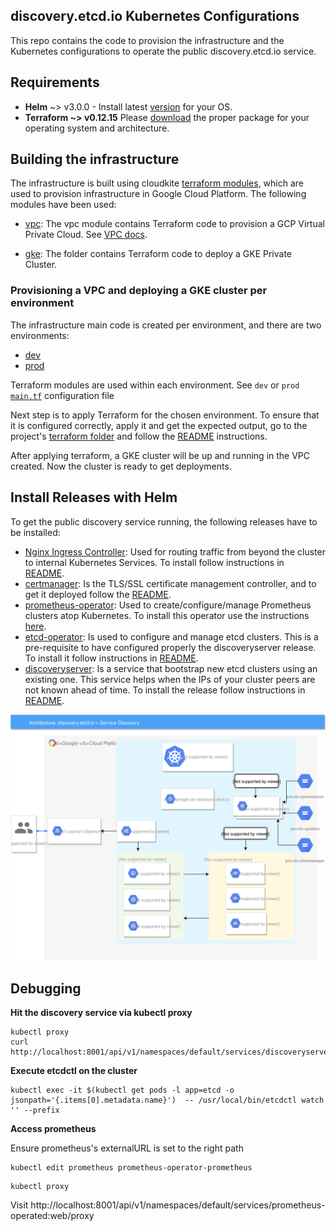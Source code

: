 ## discovery.etcd.io Kubernetes Configurations

This repo contains the code to provision the infrastructure and the Kubernetes configurations to operate the public discovery.etcd.io service.

## Requirements

  * **Helm**  ~> v3.0.0 - Install latest [version](https://github.com/helm/helm/releases) for your OS.
  * **Terraform ~> v0.12.15**  Please [download](https://www.terraform.io/downloads.html) the proper package for your operating system and architecture.

## Building the infrastructure

The infrastructure is built using cloudkite [terraform modules](https://github.com/cloudkite-io/terraform-modules), which are used to provision infrastructure in Google Cloud Platform.
The following modules have been used:

* [vpc](https://github.com/cloudkite-io/terraform-modules/tree/master/modules/gcp/vpc): The vpc module contains Terraform code 
  to provision a GCP Virtual Private Cloud. See [VPC docs](https://cloud.google.com/vpc/docs/).

* [gke](https://github.com/cloudkite-io/terraform-modules/tree/master/modules/gcp/gke): The folder contains Terraform code to deploy a GKE Private Cluster.

### Provisioning a VPC and deploying a GKE cluster per environment

The infrastructure main code is created per environment, and there are two environments:
* [dev](https://github.com/etcd-io/discovery.etcd.io/tree/master/terraform/dev)
* [prod](https://github.com/etcd-io/discovery.etcd.io/tree/master/terraform/prod)

Terraform modules are used within each environment. See `dev` or `prod` [`main.tf`](https://github.com/etcd-io/discovery.etcd.io/blob/master/terraform/dev/main.tf) configuration file

Next step is to apply Terraform for the chosen environment. To ensure that it is configured correctly, apply it and get the expected output, go to the project's [terraform folder](https://github.com/etcd-io/discovery.etcd.io/tree/master/terraform)
and follow the [README](https://github.com/etcd-io/discovery.etcd.io/blob/master/terraform/README.md) instructions.

After applying terraform, a GKE cluster will be up and running in the VPC created. Now the cluster is ready to get deployments.

## Install Releases with Helm

To get the public discovery service running, the following releases have to be installed:

* [Nginx Ingress Controller](https://github.com/etcd-io/discovery.etcd.io/tree/master/kubernetes/helm/nginx-ingress): Used for routing 
traffic from beyond the cluster to internal Kubernetes Services. To install follow instructions in [README](https://github.com/etcd-io/discovery.etcd.io/blob/master/kubernetes/helm/nginx-ingress/README.md).
* [certmanager](https://github.com/etcd-io/discovery.etcd.io/tree/master/terraform/prod): Is the TLS/SSL certificate management controller, and to
get it deployed follow the [README](https://github.com/etcd-io/discovery.etcd.io/blob/master/kubernetes/helm/cert-manager/README.md).
* [prometheus-operator](https://github.com/etcd-io/discovery.etcd.io/blob/master/kubernetes/helm/prometheus): Used to create/configure/manage Prometheus clusters atop Kubernetes. To install this operator use the instructions [here](https://github.com/etcd-io/discovery.etcd.io/blob/master/kubernetes/helm/prometheus/README.md).
* [etcd-operator](https://github.com/etcd-io/discovery.etcd.io/blob/master/kubernetes/helm/etcd-operator): Is used to configure and manage etcd clusters. This is a
pre-requisite to have configured properly the discoveryserver release. To install it follow instructions in [README](https://github.com/etcd-io/discovery.etcd.io/blob/master/kubernetes/helm/etcd-operator/README.md).
* [discoveryserver](https://github.com/etcd-io/discovery.etcd.io/blob/master/kubernetes/helm/discoveryserver): Is a service that bootstrap new etcd clusters using an existing one.
This service helps when the IPs of your cluster peers are not known ahead of time. To install the release follow instructions in [README](https://github.com/etcd-io/discovery.etcd.io/blob/master/kubernetes/helm/discoveryserver/README.md).

![block diagram of architecture](img/arch.svg)

## Debugging

**Hit the discovery service via kubectl proxy**

```
kubectl proxy
curl http://localhost:8001/api/v1/namespaces/default/services/discoveryserver/proxy/new
```

**Execute etcdctl on the cluster**

```
kubectl exec -it $(kubectl get pods -l app=etcd -o jsonpath='{.items[0].metadata.name}')  -- /usr/local/bin/etcdctl watch '' --prefix
```

**Access prometheus**

Ensure prometheus's externalURL is set to the right path

```
kubectl edit prometheus prometheus-operator-prometheus
```

```
kubectl proxy
```

Visit http://localhost:8001/api/v1/namespaces/default/services/prometheus-operated:web/proxy
